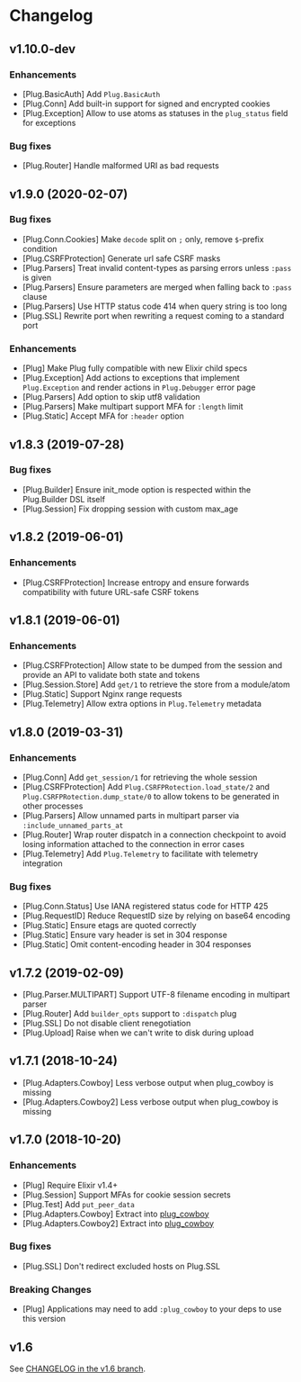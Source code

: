 # Changelog

## v1.10.0-dev

### Enhancements

  * [Plug.BasicAuth] Add `Plug.BasicAuth`
  * [Plug.Conn] Add built-in support for signed and encrypted cookies
  * [Plug.Exception] Allow to use atoms as statuses in the `plug_status` field for exceptions

### Bug fixes

  * [Plug.Router] Handle malformed URI as bad requests

## v1.9.0 (2020-02-07)

### Bug fixes

  * [Plug.Conn.Cookies] Make `decode` split on `;` only, remove `$`-prefix condition
  * [Plug.CSRFProtection] Generate url safe CSRF masks
  * [Plug.Parsers] Treat invalid content-types as parsing errors unless `:pass` is given
  * [Plug.Parsers] Ensure parameters are merged when falling back to `:pass` clause
  * [Plug.Parsers] Use HTTP status code 414 when query string is too long
  * [Plug.SSL] Rewrite port when rewriting a request coming to a standard port

### Enhancements

  * [Plug] Make Plug fully compatible with new Elixir child specs
  * [Plug.Exception] Add actions to exceptions that implement `Plug.Exception` and render actions in `Plug.Debugger` error page
  * [Plug.Parsers] Add option to skip utf8 validation
  * [Plug.Parsers] Make multipart support MFA for `:length` limit
  * [Plug.Static] Accept MFA for `:header` option

## v1.8.3 (2019-07-28)

### Bug fixes

  * [Plug.Builder] Ensure init_mode option is respected within the Plug.Builder DSL itself
  * [Plug.Session] Fix dropping session with custom max_age

## v1.8.2 (2019-06-01)

### Enhancements

  * [Plug.CSRFProtection] Increase entropy and ensure forwards compatibility with future URL-safe CSRF tokens

## v1.8.1 (2019-06-01)

### Enhancements

  * [Plug.CSRFProtection] Allow state to be dumped from the session and provide an API to validate both state and tokens
  * [Plug.Session.Store] Add `get/1` to retrieve the store from a module/atom
  * [Plug.Static] Support Nginx range requests
  * [Plug.Telemetry] Allow extra options in `Plug.Telemetry` metadata

## v1.8.0 (2019-03-31)

### Enhancements

  * [Plug.Conn] Add `get_session/1` for retrieving the whole session
  * [Plug.CSRFProtection] Add `Plug.CSRFPRotection.load_state/2` and `Plug.CSRFPRotection.dump_state/0` to allow tokens to be generated in other processes
  * [Plug.Parsers] Allow unnamed parts in multipart parser via `:include_unnamed_parts_at`
  * [Plug.Router] Wrap router dispatch in a connection checkpoint to avoid losing information attached to the connection in error cases
  * [Plug.Telemetry] Add `Plug.Telemetry` to facilitate with telemetry integration

### Bug fixes

  * [Plug.Conn.Status] Use IANA registered status code for HTTP 425
  * [Plug.RequestID] Reduce RequestID size by relying on base64 encoding
  * [Plug.Static] Ensure etags are quoted correctly
  * [Plug.Static] Ensure vary header is set in 304 response
  * [Plug.Static] Omit content-encoding header in 304 responses

## v1.7.2 (2019-02-09)

  * [Plug.Parser.MULTIPART] Support UTF-8 filename encoding in multipart parser
  * [Plug.Router] Add `builder_opts` support to `:dispatch` plug
  * [Plug.SSL] Do not disable client renegotiation
  * [Plug.Upload] Raise when we can't write to disk during upload

## v1.7.1 (2018-10-24)

  * [Plug.Adapters.Cowboy] Less verbose output when plug_cowboy is missing
  * [Plug.Adapters.Cowboy2] Less verbose output when plug_cowboy is missing

## v1.7.0 (2018-10-20)

### Enhancements

  * [Plug] Require Elixir v1.4+
  * [Plug.Session] Support MFAs for cookie session secrets
  * [Plug.Test] Add `put_peer_data`
  * [Plug.Adapters.Cowboy] Extract into [plug_cowboy][plug_cowboy]
  * [Plug.Adapters.Cowboy2] Extract into [plug_cowboy][plug_cowboy]

### Bug fixes

  * [Plug.SSL] Don't redirect excluded hosts on Plug.SSL

### Breaking Changes

  * [Plug] Applications may need to add `:plug_cowboy` to your deps to use this version

## v1.6

See [CHANGELOG in the v1.6 branch](https://github.com/elixir-plug/plug/blob/v1.6/CHANGELOG.md).

  [plug_cowboy]: https://github.com/elixir-plug/plug_cowboy
